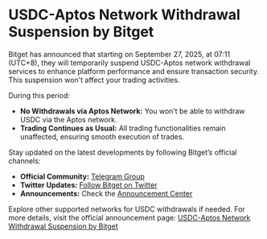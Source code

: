 # USDC-Aptos Network Withdrawal Suspension by Bitget

Bitget has announced that starting on September 27, 2025, at 07:11 (UTC+8), they will temporarily suspend USDC-Aptos network withdrawal services to enhance platform performance and ensure transaction security. This suspension won't affect your trading activities.

During this period:
- **No Withdrawals via Aptos Network:** You won’t be able to withdraw USDC via the Aptos network.
- **Trading Continues as Usual:** All trading functionalities remain unaffected, ensuring smooth execution of trades.

Stay updated on the latest developments by following Bitget’s official channels:
- **Official Community:** [Telegram Group](https://t.me/BitgetENOfficial)
- **Twitter Updates:** [Follow Bitget on Twitter](https://twitter.com/bitgetglobal)
- **Announcements:** Check the [Announcement Center](https://www.bitget.com/support/announcement-center)

Explore other supported networks for USDC withdrawals if needed. For more details, visit the official announcement page: [USDC-Aptos Network Withdrawal Suspension by Bitget](https://chain-base.xyz/usdc-aptos-network-withdrawal-suspension-by-bitget)